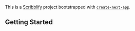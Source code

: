 This is a [Scribblify](https://www.scribblify.me) project bootstrapped with [`create-next-app`](https://github.com/vercel/next.js/tree/canary/packages/create-next-app).

## Getting Started
